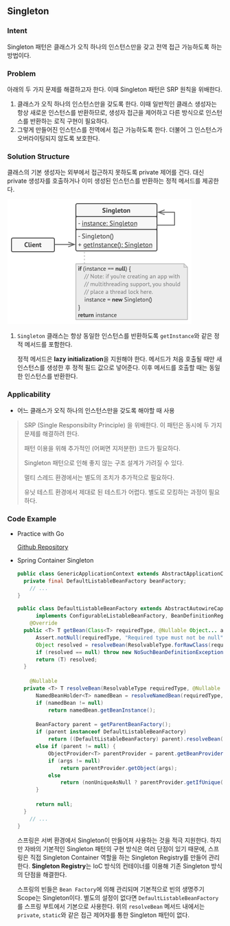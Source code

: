## Singleton

### Intent

Singleton 패턴은 클래스가 오직 하나의 인스턴스만을 갖고 전역 접근 가능하도록 하는 방법이다.

### Problem

아래의 두 가지 문제를 해결하고자 한다. 이때 Singleton 패턴은 SRP 원칙을 위배한다.

1. 클래스가 오직 하나의 인스턴스만을 갖도록 한다. 이때 일반적인 클래스 생성자는 항상 새로운 인스턴스를 반환하므로, 생성자 접근을 제어하고 다른 방식으로 인스턴스를 반환하는 로직 구현이 필요하다.
2. 그렇게 만들어진 인스턴스를 전역에서 접근 가능하도록 한다. 더불어 그 인스턴스가 오버라이팅되지 않도록 보호한다.

### Solution Structure

클래스의 기본 생성자는 외부에서 접근하지 못하도록 private 제어를 건다. 대신 private 생성자를 호출하거나 이미 생성된 인스턴스를 반환하는 정적 메서드를 제공한다.

![Singleton Structure[^1]](images/singleton-structure-en.png)

1. `Singleton` 클래스는 항상 동일한 인스턴스를 반환하도록 `getInstance`와 같은 정적 메서드를 포함한다.

   정적 메서드은 **lazy initialization**을 지원해야 한다. 메서드가 처음 호출될 때만 새 인스턴스를 생성한 후 정적 필드 값으로 넣어준다. 이후 메서드를 호출할 때는 동일한 인스턴스를 반환한다.

### Applicability

- 어느 클래스가 오직 하나의 인스턴스만을 갖도록 해야할 때 사용

> SRP (Single Responsibilty Principle) 을 위배한다. 이 패턴은 동시에 두 가지 문제를 해결하려 한다.
>
> 패턴 이용을 위해 추가적인 (어쩌면 지저분한) 코드가 필요하다.
>
> Singleton 패턴으로 인해 좋지 않는 구조 설계가 가려질 수 있다.
>
> 멀티 스레드 환경에서는 별도의 조치가 추가적으로 필요하다.
>
> 유닛 테스트 환경에서 제대로 된 테스트가 어렵다. 별도로 모킹하는 과정이 필요하다.

### Code Example

- Practice with Go

  [Github Repository](https://github.com/joonparkhere/records/tree/main/design-pattern/project/hello-creational-pattern/singleton)

- Spring Container Singleton

  ```java
  public class GenericApplicationContext extends AbstractApplicationContext implements BeanDefinitionRegistry {
  	private final DefaultListableBeanFactory beanFactory;
      // ...
  }
  ```

  ```java
  public class DefaultListableBeanFactory extends AbstractAutowireCapableBeanFactory
  		implements ConfigurableListableBeanFactory, BeanDefinitionRegistry, Serializable {
      @Override
  	public <T> T getBean(Class<T> requiredType, @Nullable Object... args) throws BeansException {
  		Assert.notNull(requiredType, "Required type must not be null");
  		Object resolved = resolveBean(ResolvableType.forRawClass(requiredType), args, false);
  		if (resolved == null) throw new NoSuchBeanDefinitionException(requiredType);
  		return (T) resolved;
  	}
      
      @Nullable
  	private <T> T resolveBean(ResolvableType requiredType, @Nullable Object[] args, boolean nonUniqueAsNull) {
  		NamedBeanHolder<T> namedBean = resolveNamedBean(requiredType, args, nonUniqueAsNull);
  		if (namedBean != null)
  			return namedBean.getBeanInstance();
          
  		BeanFactory parent = getParentBeanFactory();
  		if (parent instanceof DefaultListableBeanFactory)
  			return ((DefaultListableBeanFactory) parent).resolveBean(requiredType, args, nonUniqueAsNull);
  		else if (parent != null) {
  			ObjectProvider<T> parentProvider = parent.getBeanProvider(requiredType);
  			if (args != null)
  				return parentProvider.getObject(args);
  			else
  				return (nonUniqueAsNull ? parentProvider.getIfUnique() : parentProvider.getIfAvailable());
  		}
          
  		return null;
  	}
      // ...
  }
  ```

  스프링은 서버 환경에서 Singleton이 만들어져 사용하는 것을 적극 지원한다. 하지만 자바의 기본적인 Singleton 패턴의 구현 방식은 여러 단점이 있기 때문에, 스프링은 직접 Singleton Container 역할을 하는 Singleton Registry를 만들어 관리한다. **Singleton Registry**는 IoC 방식의 컨테이너를 이용해 기존 Singleton 방식의 단점을 해결한다.

  스프링의 빈들은 `Bean Factory`에 의해 관리되며 기본적으로 빈의 생명주기 Scope는 Singleton이다. 별도의 설정이 없다면 `DefaultListableBeanFactory`를 스프링 부트에서 기본으로 사용한다. 위의 `resolveBean` 메서드 내에서는 `private`, `static`와 같은 접근 제어자를 통한 Singleton 패턴이 없다.

[^1]: [Singleton Origin](https://refactoring.guru/design-patterns/singleton)

